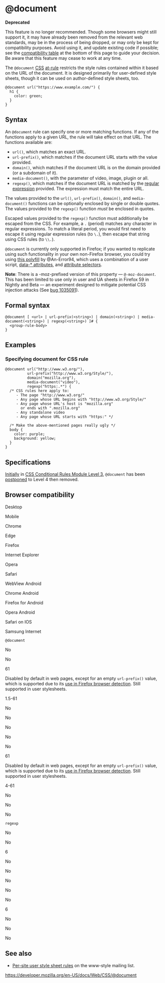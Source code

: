 # @document

**Deprecated**

This feature is no longer recommended. Though some browsers might still support it, it may have already been removed from the relevant web standards, may be in the process of being dropped, or may only be kept for compatibility purposes. Avoid using it, and update existing code if possible; see the [compatibility table](#browser_compatibility) at the bottom of this page to guide your decision. Be aware that this feature may cease to work at any time.

The `@document` [CSS](https://developer.mozilla.org/en-US/docs/Web/CSS) [at-rule](at-rule) restricts the style rules contained within it based on the URL of the document. It is designed primarily for user-defined style sheets, though it can be used on author-defined style sheets, too.

    @document url("https://www.example.com/") {
      h1 {
        color: green;
      }
    }

## Syntax

An `@document` rule can specify one or more matching functions. If any of the functions apply to a given URL, the rule will take effect on that URL. The functions available are:

- `url()`, which matches an exact URL.
- `url-prefix()`, which matches if the document URL starts with the value provided.
- `domain()`, which matches if the document URL is on the domain provided (or a subdomain of it).
- `media-document()`, with the parameter of video, image, plugin or all.
- `regexp()`, which matches if the document URL is matched by the [regular expression](https://developer.mozilla.org/en-US/docs/Web/JavaScript/Guide/Regular_Expressions) provided. The expression must match the entire URL.

The values provided to the `url()`, `url-prefix()`, `domain()`, and `media-document()` functions can be optionally enclosed by single or double quotes. The values provided to the `regexp()` function _must_ be enclosed in quotes.

Escaped values provided to the `regexp()` function must additionally be escaped from the CSS. For example, a `.` (period) matches any character in regular expressions. To match a literal period, you would first need to escape it using regular expression rules (to `\.`), then escape that string using CSS rules (to `\\.`).

`@document` is currently only supported in Firefox; if you wanted to replicate using such functionality in your own non-Firefox browser, you could try using [this polyfill](https://github.com/An-Error94/Handy-Scripts/tree/master/@document-polyfill) by @An-Error94, which uses a combination of a user script, [data-\* attributes](https://developer.mozilla.org/en-US/docs/Web/HTML/Global_attributes/data-*), and [attribute selectors](attribute_selectors).

**Note**: There is a -moz-prefixed version of this property — `@-moz-document`. This has been limited to use only in user and UA sheets in Firefox 59 in Nightly and Beta — an experiment designed to mitigate potential CSS injection attacks (See [bug 1035091](https://bugzilla.mozilla.org/show_bug.cgi?id=1035091)).

## Formal syntax

    @document [ <url> | url-prefix(<string>) | domain(<string>) | media-document(<string>) | regexp(<string>) ]# {
      <group-rule-body>
    }

## Examples

### Specifying document for CSS rule

    @document url("http://www.w3.org/"),
              url-prefix("http://www.w3.org/Style/"),
              domain("mozilla.org"),
              media-document("video"),
              regexp("https:.*") {
      /* CSS rules here apply to:
         - The page "http://www.w3.org/"
         - Any page whose URL begins with "http://www.w3.org/Style/"
         - Any page whose URL's host is "mozilla.org"
           or ends with ".mozilla.org"
         - Any standalone video
         - Any page whose URL starts with "https:" */

      /* Make the above-mentioned pages really ugly */
      body {
        color: purple;
        background: yellow;
      }
    }

## Specifications

[Initially](https://www.w3.org/TR/2012/WD-css3-conditional-20120911/#at-document) in [CSS Conditional Rules Module Level 3](https://drafts.csswg.org/css-conditional-3/), `@document` has been [postponed](https://www.w3.org/TR/2012/WD-css3-conditional-20121213/#changes) to Level 4 then removed.

## Browser compatibility

Desktop

Mobile

Chrome

Edge

Firefox

Internet Explorer

Opera

Safari

WebView Android

Chrome Android

Firefox for Android

Opera Android

Safari on IOS

Samsung Internet

`@document`

No

No

61

Disabled by default in web pages, except for an empty `url-prefix()` value, which is supported due to its [use in Firefox browser detection](https://css-tricks.com/snippets/css/css-hacks-targeting-firefox/). Still supported in user stylesheets.

1.5-61

No

No

No

No

No

61

Disabled by default in web pages, except for an empty `url-prefix()` value, which is supported due to its [use in Firefox browser detection](https://css-tricks.com/snippets/css/css-hacks-targeting-firefox/). Still supported in user stylesheets.

4-61

No

No

No

`regexp`

No

No

6

No

No

No

No

No

6

No

No

No

## See also

- [Per-site user style sheet rules](https://lists.w3.org/Archives/Public/www-style/2004Aug/0135) on the www-style mailing list.

<a href="https://developer.mozilla.org/en-US/docs/Web/CSS/@document" class="_attribution-link">https://developer.mozilla.org/en-US/docs/Web/CSS/@document</a>

